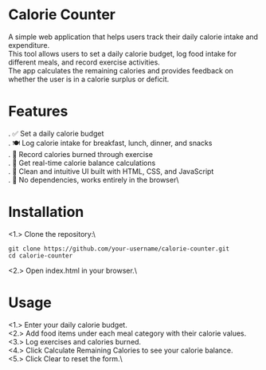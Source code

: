 # Calorie Counter
A simple web application that helps users track their daily calorie intake and expenditure.\
This tool allows users to set a daily calorie budget, log food intake for different meals, and record exercise activities.\
The app calculates the remaining calories and provides feedback on whether the user is in a calorie surplus or deficit.

# Features
  . ✅ Set a daily calorie budget\
  . 🍽 Log calorie intake for breakfast, lunch, dinner, and snacks\
  . 🏃 Record calories burned through exercise\
  .  🔢 Get real-time calorie balance calculations\
  . 🎨 Clean and intuitive UI built with HTML, CSS, and JavaScript\
  . 🚀 No dependencies, works entirely in the browser\

# Installation
  <1.> Clone the repository:\
  ```
  git clone https://github.com/your-username/calorie-counter.git
  cd calorie-counter
  ```
  <2.> Open index.html in your browser.\

# Usage
  <1.> Enter your daily calorie budget.\
  <2.> Add food items under each meal category with their calorie values.\
  <3.> Log exercises and calories burned.\
  <4.> Click Calculate Remaining Calories to see your calorie balance.\
  <5.> Click Clear to reset the form.\
